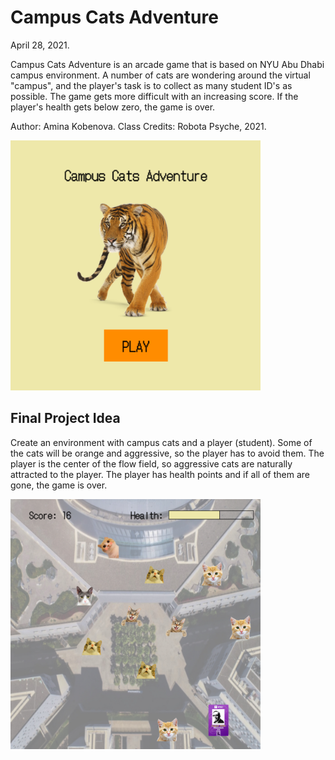 # Campus Cats Adventure

April 28, 2021.

Campus Cats Adventure is an arcade game that is based on NYU Abu Dhabi campus environment.
A number of cats are wondering around the virtual "campus", and the player's task is to collect as many student ID's as possible.
The game gets more difficult with an increasing score.
If the player's health gets below zero, the game is over.

Author: Amina Kobenova.
Class Credits: Robota Psyche, 2021.

<img src="https://github.com/ak7588/robota_psyche/blob/main/finalProject/startScreen.png" width="400" height="400">

## Final Project Idea

Create an environment with campus cats and a player (student). Some of the cats will be orange and aggressive, so the player has to avoid them. The player is the center of the flow field, so aggressive cats are naturally attracted to the player. The player has health points and if all of them are gone, the game is over.

<img src="https://github.com/ak7588/robota_psyche/blob/main/finalProject/playScreen.png" width="400" height="400">
